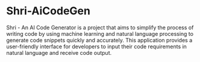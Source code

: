 # Shri-AiCodeGen
Shri - An AI Code Generator is a project that aims to simplify the process of writing code by using machine learning and natural language processing to generate code snippets quickly and accurately. This application provides a user-friendly interface for developers to input their code requirements in natural language and receive code output.
